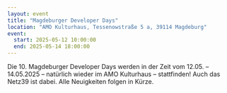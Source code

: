 ```yaml
---
layout: event
title: "Magdeburger Developer Days"
location: "AMO Kulturhaus, Tessenowstraße 5 a, 39114 Magdeburg"
event:
  start: 2025-05-12 10:00:00
  end: 2025-05-14 18:00:00
---
```


Die 10. Magdeburger Developer Days werden in der Zeit vom 12.05. – 14.05.2025 – natürlich wieder im AMO Kulturhaus – stattfinden! Auch das Netz39 ist dabei. Alle Neuigkeiten folgen in Kürze.
